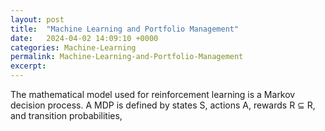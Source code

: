 ```yaml
---
layout: post
title:  "Machine Learning and Portfolio Management"
date:   2024-04-02 14:09:10 +0000
categories: Machine-Learning
permalink: Machine-Learning-and-Portfolio-Management
excerpt: 
---
```

The mathematical model used for reinforcement learning is a Markov decision process. A MDP is defined by states S, actions A, rewards R ⊆ R, 
and transition <!--more--> probabilities,
    


